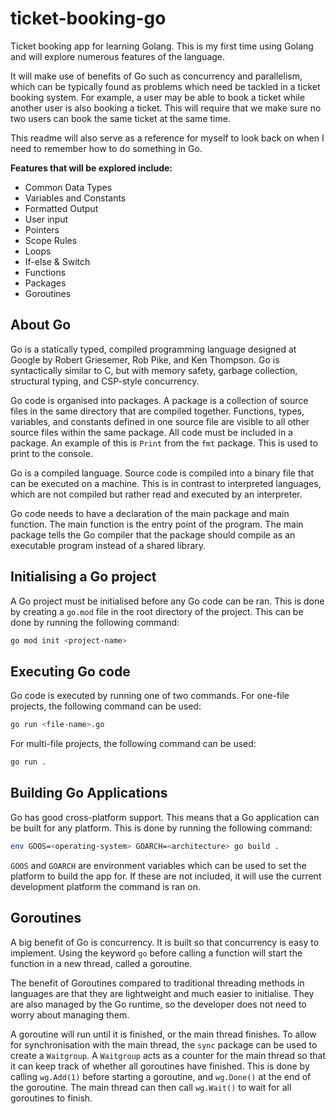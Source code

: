 # ticket-booking-go

Ticket booking app for learning Golang. This is my first time using Golang and will explore numerous features of the language.

It will make use of benefits of Go such as concurrency and parallelism, which can be typically found as problems which need be tackled in a ticket booking system. For example, a user may be able to book a ticket while another user is also booking a ticket. This will require that we make sure no two users can book the same ticket at the same time.

This readme will also serve as a reference for myself to look back on when I need to remember how to do something in Go.


**Features that will be explored include:**
- Common Data Types
- Variables and Constants
- Formatted Output
- User input
- Pointers
- Scope Rules
- Loops
- If-else & Switch
- Functions
- Packages
- Goroutines


## About Go

Go is a statically typed, compiled programming language designed at Google by Robert Griesemer, Rob Pike, and Ken Thompson. Go is syntactically similar to C, but with memory safety, garbage collection, structural typing, and CSP-style concurrency.

Go code is organised into packages. A package is a collection of source files in the same directory that are compiled together. Functions, types, variables, and constants defined in one source file are visible to all other source files within the same package. All code must be included in a package. An example of this is `Print` from the `fmt` package. This is used to print to the console.

Go is a compiled language. Source code is compiled into a binary file that can be executed on a machine. This is in contrast to interpreted languages, which are not compiled but rather read and executed by an interpreter.

Go code needs to have a declaration of the main package and main function. The main function is the entry point of the program. The main package tells the Go compiler that the package should compile as an executable program instead of a shared library.


## Initialising a Go project

A Go project must be initialised before any Go code can be ran. This is done by creating a `go.mod` file in the root directory of the project. This can be done by running the following command:

```bash
go mod init <project-name>
```

## Executing Go code

Go code is executed by running one of two commands. For one-file projects, the following command can be used:

```bash
go run <file-name>.go
```

For multi-file projects, the following command can be used:

```bash
go run .
```

## Building Go Applications

Go has good cross-platform support. This means that a Go application can be built for any platform. This is done by running the following command:

```bash
env GOOS=<operating-system> GOARCH=<architecture> go build .
```

`GOOS` and `GOARCH` are environment variables which can be used to set the platform to build the app for. If these are not included, it will use the current development platform the command is ran on.

## Goroutines

A big benefit of Go is concurrency. It is built so that concurrency is easy to implement. Using the keyword `go` before calling a function will start the function in a new thread, called a goroutine.

The benefit of Goroutines compared to traditional threading methods in languages are that they are lightweight and much easier to initialise. They are also managed by the Go runtime, so the developer does not need to worry about managing them.

A goroutine will run until it is finished, or the main thread finishes. To allow for synchronisation with the main thread, the `sync` package can be used to create a `Waitgroup`. A `Waitgroup` acts as a counter for the main thread so that it can keep track of whether all goroutines have finished. This is done by calling `wg.Add(1)` before starting a goroutine, and `wg.Done()` at the end of the goroutine. The main thread can then call `wg.Wait()` to wait for all goroutines to finish.